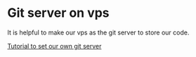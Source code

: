 # Git server on vps

It is helpful to make our vps as the git server to store our code.

[Tutorial to set our own git server](https://www.digitalocean.com/community/tutorials/how-to-set-up-a-private-git-server-on-a-vps)
